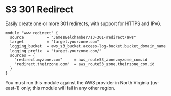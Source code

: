S3 301 Redirect
===============

Easily create one or more 301 redirects, with support for HTTPS and IPv6.

```
module "www_redirect" {
  source          = "JamesBelchamber/s3-301-redirect/aws"
  target          = "target.yourzone.com"
  logging_bucket  = aws_s3_bucket.access-log-bucket.bucket_domain_name
  logging_prefix  = "target.yourzone.com/"
  sources = {
    "redirect.myzone.com"     = aws_route53_zone.myzone_com.id
    "redirect.theirzone.com"  = aws_route53_zone.theirzone_com.id
  }
}
```

You must run this module against the AWS provider in North Virginia (us-east-1) only; this module will fail in any other region.